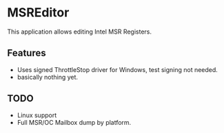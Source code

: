 # MSREditor

This application allows editing Intel MSR Registers.

## Features
- Uses signed ThrottleStop driver for Windows, test signing not needed.
- basically nothing yet.

## TODO
- Linux support
- Full MSR/OC Mailbox dump by platform.